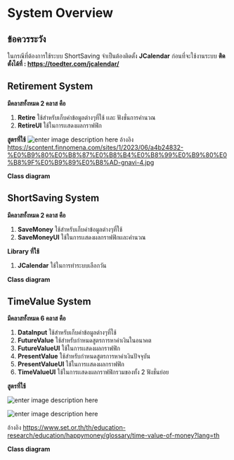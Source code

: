 # System Overview



## ข้อควรระวัง

ในกรณีที่ต้องการใช้ระบบ ShortSaving จำเป็นต้องติดตั้ง **JCalendar** ก่อนที่จะใช้งานระบบ
**ติดตั้งได้ที่ : https://toedter.com/jcalendar/**

## Retirement System
**มีคลาสทั้งหมด 2 คลาส คือ**
1. **Retire** ใช้สำหรับเก็บค่าข้อมูลต่างๆที่ใช้ เเละ ฟังชั่นการคำนวณ
2. **RetireUI** ใช้ในการเเสดงผลกราฟฟิก

**สูตรที่ใช้**
![enter image description here](https://scontent.finnomena.com/sites/1/2023/06/a4b24832-%E0%B9%80%E0%B8%87%E0%B8%B4%E0%B8%99%E0%B9%80%E0%B8%9F%E0%B9%89%E0%B8%AD-gnavi-4.jpg)
อ้างอิง https://scontent.finnomena.com/sites/1/2023/06/a4b24832-%E0%B9%80%E0%B8%87%E0%B8%B4%E0%B8%99%E0%B9%80%E0%B8%9F%E0%B9%89%E0%B8%AD-gnavi-4.jpg

**Class diagram**

## ShortSaving System

**มีคลาสทั้งหมด 2 คลาส คือ**
1. **SaveMoney** ใช้สำหรับเก็บค่าข้อมูลต่างๆที่ใช้
2. **SaveMoneyUI** ใช้ในการเเสดงผลกราฟฟิกเเละคำนวณ

**Library ที่ใช้**
1. **JCalendar** ใช้ในการทำระบบเลือกวัน


**Class diagram**

## TimeValue System

**มีคลาสทั้งหมด 6 คลาส คือ**
1. **DataInput** ใช้สำหรับเก็บค่าข้อมูลต่างๆที่ใช้
2. **FutureValue** ใช้สำหรับกำหนดสูตรการหาค่าเงินในอนาคต
3. **FutureValueUI** ใช้ในการเเสดงผลกราฟฟิก
4. **PresentValue** ใช้สำหรับกำหนดสูตรการหาค่าเงินปัจจุบัน
5. **PresentValueUI** ใช้ในการเเสดงผลกราฟฟิก
6. **TimeValueUI** ใช้ในการเเสดงผลกราฟฟิกรวมของทั้ง 2 ฟังชั่นย่อย

**สูตรที่ใช้**

![enter image description here](https://scontent.fbkk13-3.fna.fbcdn.net/v/t1.15752-9/431112720_948086676345627_6385709870919807407_n.png?_nc_cat=110&ccb=1-7&_nc_sid=5f2048&_nc_eui2=AeEL0FDMRxS6_PgNRCLHpKgZ8edk-xI8euzx52T7Ejx67G2kwhbDro7vqe69zNJhHHtnTRahMx2lpuEoe-eIcRFS&_nc_ohc=ENaLxHswzMsAX-Lps4R&_nc_ht=scontent.fbkk13-3.fna&oh=03_AdQraSZfOdEVVPepvvok-p6FQiRnmQ-jHdvOlkfa4nyJeQ&oe=6616C1E9)

![enter image description here](https://scontent.fbkk13-3.fna.fbcdn.net/v/t1.15752-9/430900629_369391182678807_8163233027430491481_n.png?_nc_cat=110&ccb=1-7&_nc_sid=5f2048&_nc_eui2=AeHAkR-PN4sV2TnFr3k_6cgiAdpcj3pmfS4B2lyPemZ9LtRfG7m-XP-UEgy1zCx__aT4yVq8SlwD4h05AY1M4go5&_nc_ohc=8YvRzLRDeF4AX8DhM78&_nc_ht=scontent.fbkk13-3.fna&oh=03_AdTZm3Nl92bcLFX6BfWeQs-euMoQ69WYvctGWjWz6ym-Gg&oe=6616CA7C)

อ้างอิง https://www.set.or.th/th/education-research/education/happymoney/glossary/time-value-of-money?lang=th

**Class diagram**
